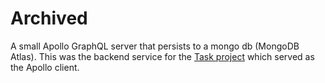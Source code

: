 # Archived

A small Apollo GraphQL server that persists to a mongo db (MongoDB Atlas). This was the backend service for the [Task project](https://github.com/billearly/task) which served as the Apollo client.